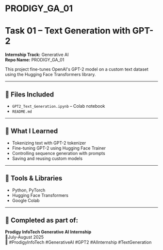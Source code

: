 # PRODIGY_GA_01
# Task 01 – Text Generation with GPT-2  
**Internship Track:** Generative AI  
**Repo Name:** PRODIGY_GA_01  

This project fine-tunes OpenAI's GPT-2 model on a custom text dataset using the Hugging Face Transformers library.

---

## 📁 Files Included
- `GPT2_Text_Generation.ipynb` – Colab notebook
- `README.md`

---

## 🧠 What I Learned
- Tokenizing text with GPT-2 tokenizer
- Fine-tuning GPT-2 using Hugging Face Trainer
- Controlling sequence generation with prompts
- Saving and reusing custom models

---

## 🔧 Tools & Libraries
- Python, PyTorch
- Hugging Face Transformers
- Google Colab

---

## 📌 Completed as part of:
**Prodigy InfoTech Generative AI Internship**  
📅July-August 2025  
📍 #ProdigyInfoTech #GenerativeAI #GPT2 #AIInternship #TextGeneration
